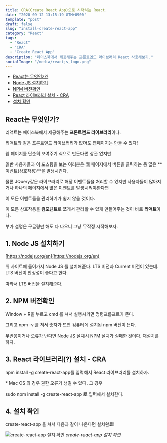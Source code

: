 ```yaml
---
title: CRA(Create React App)으로 시작하는 React.
date: "2020-09-12 13:15:19 GTM+0900"
template: "post"
draft: false
slug: "install-create-react-app"
category: "React"
tags:
  - "React"
  - "CRA"
  - "Create React App"
description: "페이스북에서 제공해주는 프론트엔드 라이브러리 React 사용해보기."
socialImage: "/media/reactjs_logo.png"
---
```


- [React는 무엇인가?](#react는-무엇인가)
- [Node JS 설치하기](#1-node-js-설치하기)
- [NPM 버전확인](#2-npm-버전확인)
- [React 라이브러리 설치 - CRA](#3-react-라이브러리-설치---cra)
- [설치 확인](#4-설치-확인)

## React는 무엇인가?

리액트는 페이스북에서 제공해주는 **프론트엔드 라이브러리**이다.

리액트와 같은 프론트엔드 라이브러리가 없어도 웹페이지는 만들 수 있다!

웹 페이지를 단순히 보여주기 식으로 만든다면 상관 없지만

일반 사용자들과 이 포스팅을 보는 여러분은 웹 페이지에서 버튼을 클릭하는 등 많은 **이벤트(상호작용)**을 발생시킨다.

물론 JQuery같은 라이브러리로 해당 이벤트들을 처리할 수 있지만 사용자들이 많아지거나 하나의 페이지에서 많은 이벤트를 발생시켜야한다면

이 모든 이벤트들을 관리하기가 쉽지 않을 것이다.

이 모든 상호작용을 **컴포넌트**로 쪼개서 관리할 수 있게 만들어주는 것이 바로 **리액트**이다.

부가 설명은 구글링만 해도 다 나오니 그냥 무작정 시작해보자.

## 1\. Node JS 설치하기

[https://nodejs.org/en](https://nodejs.org/en)

위 사이트에 들어가서 Node JS 를 설치해준다. LTS 버전과 Current 버전이 있는데. LTS 버전이 안정성이 좋다고 한다.

따라서 LTS 버전을 설치해준다.

## 2\. NPM 버전확인

Window + R을 누르고 cmd 를 쳐서 실행시키면 명령프롬프트가 뜬다.

그리고 npm -v 를 쳐서 숫자가 뜨면 컴퓨터에 설치된 npm 버전이 뜬다.

무반응이거나 오류가 난다면 Node JS 설치시 NPM 설치가 실패한 것이다. 재설치를 하자.

## 3\. React 라이브러리(?) 설치 - CRA

npm install -g create-react-app를 입력해서 React 라이브러리를 설치하자.

\* Mac OS 의 경우 권한 오류가 생길 수 있다. 그 경우

sudo npm install -g create-react-app 로 입력해서 설치한다.

## 4\. 설치 확인

create-react-app 을 쳐서 다음과 같이 나온다면 설치완료!

![create-react-app 설치 확인](/media/reactjs_install_check.png) _create-react-app 설치 확인_
